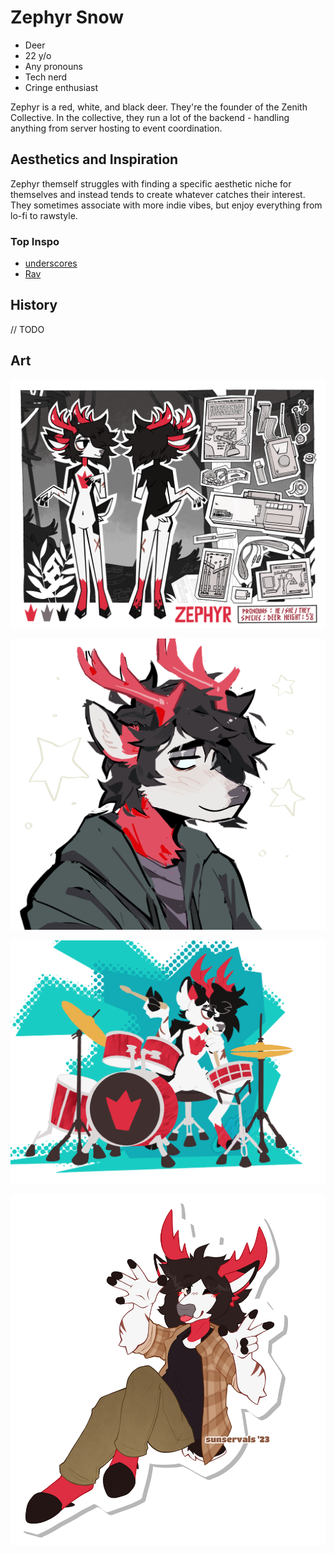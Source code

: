 # Zephyr Snow

- Deer
- 22 y/o
- Any pronouns
- Tech nerd
- Cringe enthusiast

Zephyr is a red, white, and black deer. They're the founder of the Zenith Collective. In the collective, they run a lot of the backend - handling anything from server hosting to event coordination.

## Aesthetics and Inspiration

Zephyr themself struggles with finding a specific aesthetic niche for themselves and instead tends to create whatever catches their interest. They sometimes associate with more indie vibes, but enjoy everything from lo-fi to rawstyle.

### Top Inspo

- [underscores](https://open.spotify.com/artist/7HfUJxeVTgrvhk0eWHFzV7)
- [Rav](https://open.spotify.com/artist/6oeSQ4qmDQ7n89Rdt6tLLn)

## History

// TODO

## Art

![Zephyr's ref sheet by Cocadope](../imgs/zephyr/coca-ref.png)

![Art of Zephyr by boingward](../imgs/zephyr/boingward.png)

![Art of Zephyr by dividedanimus](../imgs/zephyr/dividedanimus.png)

![Art of Zephyr by sunservals](../imgs/zephyr/sunservals.png)
